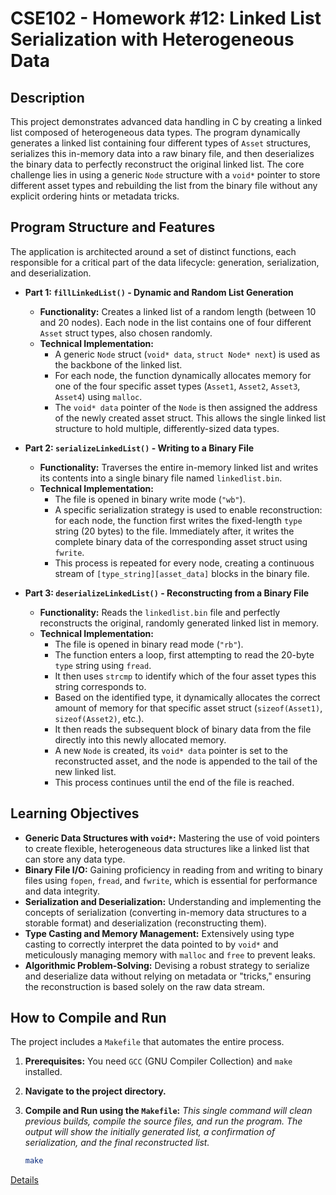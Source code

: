 # CSE102 - Homework #12: Linked List Serialization with Heterogeneous Data

## Description

This project demonstrates advanced data handling in C by creating a linked list composed of heterogeneous data types. The program dynamically generates a linked list containing four different types of `Asset` structures, serializes this in-memory data into a raw binary file, and then deserializes the binary data to perfectly reconstruct the original linked list. The core challenge lies in using a generic `Node` structure with a `void*` pointer to store different asset types and rebuilding the list from the binary file without any explicit ordering hints or metadata tricks.

## Program Structure and Features

The application is architected around a set of distinct functions, each responsible for a critical part of the data lifecycle: generation, serialization, and deserialization.

*   **Part 1: `fillLinkedList()` - Dynamic and Random List Generation**
    *   **Functionality:** Creates a linked list of a random length (between 10 and 20 nodes). Each node in the list contains one of four different `Asset` struct types, also chosen randomly.
    *   **Technical Implementation:**
        *   A generic `Node` struct (`void* data`, `struct Node* next`) is used as the backbone of the linked list.
        *   For each node, the function dynamically allocates memory for one of the four specific asset types (`Asset1`, `Asset2`, `Asset3`, `Asset4`) using `malloc`.
        *   The `void* data` pointer of the `Node` is then assigned the address of the newly created asset struct. This allows the single linked list structure to hold multiple, differently-sized data types.

*   **Part 2: `serializeLinkedList()` - Writing to a Binary File**
    *   **Functionality:** Traverses the entire in-memory linked list and writes its contents into a single binary file named `linkedlist.bin`.
    *   **Technical Implementation:**
        *   The file is opened in binary write mode (`"wb"`).
        *   A specific serialization strategy is used to enable reconstruction: for each node, the function first writes the fixed-length `type` string (20 bytes) to the file. Immediately after, it writes the complete binary data of the corresponding asset struct using `fwrite`.
        *   This process is repeated for every node, creating a continuous stream of `[type_string][asset_data]` blocks in the binary file.

*   **Part 3: `deserializeLinkedList()` - Reconstructing from a Binary File**
    *   **Functionality:** Reads the `linkedlist.bin` file and perfectly reconstructs the original, randomly generated linked list in memory.
    *   **Technical Implementation:**
        *   The file is opened in binary read mode (`"rb"`).
        *   The function enters a loop, first attempting to read the 20-byte `type` string using `fread`.
        *   It then uses `strcmp` to identify which of the four asset types this string corresponds to.
        *   Based on the identified type, it dynamically allocates the correct amount of memory for that specific asset struct (`sizeof(Asset1)`, `sizeof(Asset2)`, etc.).
        *   It then reads the subsequent block of binary data from the file directly into this newly allocated memory.
        *   A new `Node` is created, its `void* data` pointer is set to the reconstructed asset, and the node is appended to the tail of the new linked list.
        *   This process continues until the end of the file is reached.

## Learning Objectives

*   **Generic Data Structures with `void*`:** Mastering the use of void pointers to create flexible, heterogeneous data structures like a linked list that can store any data type.
*   **Binary File I/O:** Gaining proficiency in reading from and writing to binary files using `fopen`, `fread`, and `fwrite`, which is essential for performance and data integrity.
*   **Serialization and Deserialization:** Understanding and implementing the concepts of serialization (converting in-memory data structures to a storable format) and deserialization (reconstructing them).
*   **Type Casting and Memory Management:** Extensively using type casting to correctly interpret the data pointed to by `void*` and meticulously managing memory with `malloc` and `free` to prevent leaks.
*   **Algorithmic Problem-Solving:** Devising a robust strategy to serialize and deserialize data without relying on metadata or "tricks," ensuring the reconstruction is based solely on the raw data stream.

## How to Compile and Run

The project includes a `Makefile` that automates the entire process.

1.  **Prerequisites:** You need `GCC` (GNU Compiler Collection) and `make` installed.

2.  **Navigate to the project directory.**

3.  **Compile and Run using the `Makefile`:**
    *This single command will clean previous builds, compile the source files, and run the program. The output will show the initially generated list, a confirmation of serialization, and the final reconstructed list.*
    ```bash
    make
    ```

[Details](https://github.com/emirgit/GTU-UNIVERSITYASSIGNMENTS/)